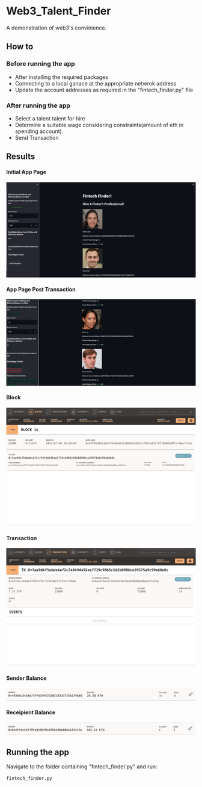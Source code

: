 # Web3_Talent_Finder

A demonstration of web3's convinience.

## How to

### Before running the app

- After installing the required packages
- Connecting to a local ganace at the appropriate netwrok address
- Update the account addresses as required in the "fintech_finder.py" file

### After running the app

- Select a talent talent for hire
- Determine a suitable wage considering constraints(amount of eth in spending account).
- Send Transaction

## Results

#### Initial App Page
![](https://github.com/Femi-0/Web3_Talent_Finder/blob/main/Images/Init_page.png)

#### App Page Post Transaction
![](https://github.com/Femi-0/Web3_Talent_Finder/blob/main/Images/tx_page.png)

#### Block
![](https://github.com/Femi-0/Web3_Talent_Finder/blob/main/Images/Block.png)

#### Transaction
![](https://github.com/Femi-0/Web3_Talent_Finder/blob/main/Images/Transaction.png)

#### Sender Balance
![](https://github.com/Femi-0/Web3_Talent_Finder/blob/main/Images/my_balance.png)

#### Receipient Balance
![](https://github.com/Femi-0/Web3_Talent_Finder/blob/main/Images/Jo_balance.png)
## Running the app

Navigate to the folder containing "fintech_finder.py" and run:

    fintech_finder.py
